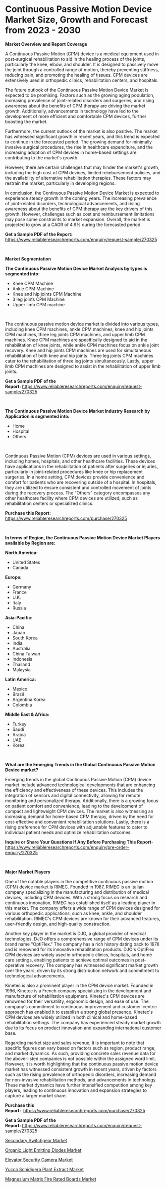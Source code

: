 <p><h1>Continuous Passive Motion Device Market Size, Growth and Forecast from 2023 - 2030</h1></p><p><strong>Market Overview and Report Coverage</strong></p>
<p><p>A Continuous Passive Motion (CPM) device is a medical equipment used in post-surgical rehabilitation to aid in the healing process of the joints, particularly the knee, elbow, and shoulder. It is designed to passively move the joint through a controlled range of motion, thereby preventing stiffness, reducing pain, and promoting the healing of tissues. CPM devices are extensively used in orthopedic clinics, rehabilitation centers, and hospitals.</p><p>The future outlook of the Continuous Passive Motion Device Market is expected to be promising. Factors such as the growing aging population, increasing prevalence of joint-related disorders and surgeries, and rising awareness about the benefits of CPM therapy are driving the market growth. Additionally, advancements in technology have led to the development of more efficient and comfortable CPM devices, further boosting the market.</p><p>Furthermore, the current outlook of the market is also positive. The market has witnessed significant growth in recent years, and this trend is expected to continue in the forecasted period. The growing demand for minimally invasive surgical procedures, the rise in healthcare expenditure, and the increasing adoption of CPM devices in home-based settings are contributing to the market's growth.</p><p>However, there are certain challenges that may hinder the market's growth, including the high cost of CPM devices, limited reimbursement policies, and the availability of alternative rehabilitation therapies. These factors may restrain the market, particularly in developing regions.</p><p>In conclusion, the Continuous Passive Motion Device Market is expected to experience steady growth in the coming years. The increasing prevalence of joint-related disorders, technological advancements, and rising awareness about the benefits of CPM therapy are the key drivers of this growth. However, challenges such as cost and reimbursement limitations may pose some constraints to market expansion. Overall, the market is projected to grow at a CAGR of 4.6% during the forecasted period.</p></p>
<p><strong>Get a Sample PDF of the Report:</strong> <a href="https://www.reliableresearchreports.com/enquiry/request-sample/270325">https://www.reliableresearchreports.com/enquiry/request-sample/270325</a></p>
<p>&nbsp;</p>
<p><strong>Market Segmentation</strong></p>
<p><strong>The Continuous Passive Motion Device Market Analysis by types is segmented into:</strong></p>
<p><ul><li>Knee CPM Machine</li><li>Ankle CPM Machine</li><li>Knee and hip joints CPM Machine</li><li>3 leg joints CPM Machine</li><li>Upper limb CPM machine</li></ul></p>
<p>&nbsp;</p>
<p><p>The continuous passive motion device market is divided into various types, including knee CPM machines, ankle CPM machines, knee and hip joints CPM machines, three leg joints CPM machines, and upper limb CPM machines. Knee CPM machines are specifically designed to aid in the rehabilitation of knee joints, while ankle CPM machines focus on ankle joint recovery. Knee and hip joints CPM machines are used for simultaneous rehabilitation of both knee and hip joints. Three leg joints CPM machines cater to the rehabilitation of three leg joints simultaneously. Lastly, upper limb CPM machines are designed to assist in the rehabilitation of upper limb joints.</p></p>
<p><strong>Get a Sample PDF of the Report:</strong>&nbsp;<a href="https://www.reliableresearchreports.com/enquiry/request-sample/270325">https://www.reliableresearchreports.com/enquiry/request-sample/270325</a></p>
<p>&nbsp;</p>
<p><strong>The Continuous Passive Motion Device Market Industry Research by Application is segmented into:</strong></p>
<p><ul><li>Home</li><li>Hospital</li><li>Others</li></ul></p>
<p>&nbsp;</p>
<p><p>Continuous Passive Motion (CPM) devices are used in various settings, including homes, hospitals, and other healthcare facilities. These devices have applications in the rehabilitation of patients after surgeries or injuries, particularly in joint-related procedures like knee or hip replacement surgeries. In a home setting, CPM devices provide convenience and comfort for patients who are recovering outside of a hospital. In hospitals, they are utilized to ensure consistent and controlled movement of joints during the recovery process. The "Others" category encompasses any other healthcare facility where CPM devices are utilized, such as rehabilitation centers or specialized clinics.</p></p>
<p><strong>Purchase this Report:</strong>&nbsp; <a href="https://www.reliableresearchreports.com/purchase/270325">https://www.reliableresearchreports.com/purchase/270325</a></p>
<p>&nbsp;</p>
<p><strong>In terms of Region, the Continuous Passive Motion Device Market Players available by Region are:</strong></p>
<p>
    <p> <strong> North America: </strong>
        <ul>
            <li>United States</li>
            <li>Canada</li>
        </ul>
        </p> 
    <p> <strong> Europe: </strong>
        <ul>
            <li>Germany</li>
            <li>France</li>
            <li>U.K.</li>
            <li>Italy</li>
            <li>Russia</li>
        </ul>
        </p> 
    <p> <strong> Asia-Pacific: </strong>
        <ul>
            <li>China</li>
            <li>Japan</li>
            <li>South Korea</li>
            <li>India</li>
            <li>Australia</li>
            <li>China Taiwan</li>
            <li>Indonesia</li>
            <li>Thailand</li>
            <li>Malaysia</li>
        </ul>
        </p> 
    <p> <strong> Latin America: </strong>
        <ul>
            <li>Mexico</li>
            <li>Brazil</li>
            <li>Argentina Korea</li>
            <li>Colombia</li>
        </ul>
        </p> 
    <p> <strong> Middle East & Africa: </strong>
        <ul>
            <li>Turkey</li>
            <li>Saudi</li>
            <li>Arabia</li>
            <li>UAE</li>
            <li>Korea</li>
        </ul>
    </p>
    </p>
<p>&nbsp;</p>
<p><strong>What are the Emerging Trends in the Global Continuous Passive Motion Device market?</strong></p>
<p><p>Emerging trends in the global Continuous Passive Motion (CPM) device market include advanced technological developments that are enhancing the efficiency and effectiveness of these devices. This includes the integration of sensors and digital connectivity, allowing for remote monitoring and personalized therapy. Additionally, there is a growing focus on patient comfort and convenience, leading to the development of compact and lightweight CPM devices. The market is also witnessing an increasing demand for home-based CPM therapy, driven by the need for cost-effective and convenient rehabilitation solutions. Lastly, there is a rising preference for CPM devices with adjustable features to cater to individual patient needs and optimize rehabilitation outcomes.</p></p>
<p><strong>Inquire or Share Your Questions If Any Before Purchasing This Report</strong>- <a href="https://www.reliableresearchreports.com/enquiry/pre-order-enquiry/270325">https://www.reliableresearchreports.com/enquiry/pre-order-enquiry/270325</a></p>
<p>&nbsp;</p>
<p><strong>Major Market Players</strong></p>
<p><p>One of the notable players in the competitive continuous passive motion (CPM) device market is RIMEC. Founded in 1987, RIMEC is an Italian company specializing in the manufacturing and distribution of medical devices, including CPM devices. With a strong focus on research and continuous innovation, RIMEC has established itself as a leading player in this market. The company offers a wide range of CPM devices designed for various orthopedic applications, such as knee, ankle, and shoulder rehabilitation. RIMEC's CPM devices are known for their advanced features, user-friendly design, and high-quality construction.</p><p>Another key player in the market is DJO, a global provider of medical technologies. DJO offers a comprehensive range of CPM devices under its brand name "OptiFlex." The company has a rich history dating back to 1978 and is renowned for its innovative rehabilitation products. DJO's OptiFlex CPM devices are widely used in orthopedic clinics, hospitals, and home care settings, enabling patients to achieve optimal outcomes in post-operative recovery. The company has witnessed significant market growth over the years, driven by its strong distribution network and commitment to technological advancements.</p><p>Kinetec is also a prominent player in the CPM device market. Founded in 1996, Kinetec is a French company specializing in the development and manufacture of rehabilitation equipment. Kinetec's CPM devices are renowned for their versatility, ergonomic design, and ease of use. The company's commitment to continuous improvement and customer-centric approach has enabled it to establish a strong global presence. Kinetec's CPM devices are widely utilized in both clinical and home-based rehabilitation settings. The company has experienced steady market growth due to its focus on product innovation and expanding international customer base.</p><p>Regarding market size and sales revenue, it is important to note that specific figures can vary based on factors such as region, product range, and market dynamics. As such, providing concrete sales revenue data for the above-listed companies is not possible within the assigned word limit. However, it is worth highlighting that the continuous passive motion device market has witnessed consistent growth in recent years, driven by factors such as the rising prevalence of orthopedic disorders, increasing demand for non-invasive rehabilitation methods, and advancements in technology. These market dynamics have further intensified competition among key players, leading to continuous innovation and expansion strategies to capture a larger market share.</p></p>
<p><strong>Purchase this Report:</strong>&nbsp;&nbsp;<a href="https://www.reliableresearchreports.com/purchase/270325">https://www.reliableresearchreports.com/purchase/270325</a></p>
<p></p>
<p><strong>Get a Sample PDF of the Report:</strong>&nbsp;<a href="https://www.reliableresearchreports.com/enquiry/request-sample/270325">https://www.reliableresearchreports.com/enquiry/request-sample/270325</a></p>
<p><p><a href="https://www.linkedin.com/pulse/secondary-switchgear-market-share-amp-new-trends-analysis-report-wzase/">Secondary Switchgear Market</a></p><p><a href="https://www.linkedin.com/pulse/organic-light-emitting-diodes-market-size-growth-forecast-lruue/">Organic Light Emitting Diodes Market</a></p><p><a href="https://www.linkedin.com/pulse/elevator-security-camera-market-insights-players-forecast-till-ysyie/">Elevator Security Camera Market</a></p><p><a href="https://medium.com/@theomorar2000/yucca-schidigera-plant-extract-market-size-and-market-trends-complete-industry-overview-2023-to-0097f109e86b">Yucca Schidigera Plant Extract Market</a></p><p><a href="https://medium.com/@tonikuhic/magnesium-matrix-fire-rated-boards-market-research-report-its-history-and-forecast-2023-to-2030-e9a88e29d95d">Magnesium Matrix Fire Rated Boards Market</a></p></p>